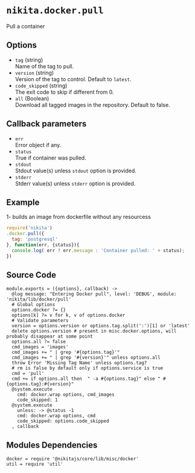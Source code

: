 
# `nikita.docker.pull`

Pull a container

## Options

* `tag` (string)   
  Name of the tag to pull.   
* `version` (string)   
  Version of the tag to control.  Default to `latest`.   
* `code_skipped` (string)   
  The exit code to skip if different from 0.   
* `all` (Boolean)   
  Download all tagged images in the repository.  Default to false.   

## Callback parameters

* `err`   
  Error object if any.
* `status`   
  True if container was pulled.
* `stdout`   
  Stdout value(s) unless `stdout` option is provided.
* `stderr`   
  Stderr value(s) unless `stderr` option is provided.

## Example

1- builds an image from dockerfile without any resourcess

```javascript
require('nikita')
.docker.pull({
  tag: 'postgresql'
}, function(err, {status}){
  console.log( err ? err.message : 'Container pulled: ' + status);
})
```

## Source Code

    module.exports = ({options}, callback) ->
      @log message: "Entering Docker pull", level: 'DEBUG', module: 'nikita/lib/docker/pull'
      # Global options
      options.docker ?= {}
      options[k] ?= v for k, v of options.docker
      # Validate parameters
      version = options.version or options.tag.split(':')[1] or 'latest'
      delete options.version # present in misc.docker.options, will probably disappear at some point
      options.all ?= false
      cmd_images = 'images'
      cmd_images += " | grep '#{options.tag}'"
      cmd_images += " | grep '#{version}'" unless options.all
      throw Error 'Missing Tag Name' unless options.tag?
      # rm is false by default only if options.service is true
      cmd = 'pull'
      cmd += if options.all then  " -a #{options.tag}" else " #{options.tag}:#{version}"
      @system.execute
        cmd: docker.wrap options, cmd_images
        code_skipped: 1
      @system.execute
        unless: -> @status -1
        cmd: docker.wrap options, cmd
        code_skipped: options.code_skipped
      , callback

## Modules Dependencies


    docker = require '@nikitajs/core/lib/misc/docker'
    util = require 'util'
